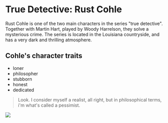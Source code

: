 # True Detective: Rust Cohle

Rust Cohle is one of the two main characters in the series "true detective". Together with Martin Hart, played by Woody Harrelson, they solve a mysterious crime. The series is located in the Louisiana countryside, and has a very dark and thrilling atmosphere.

## Cohle's character traits

* loner
* philosopher
* stubborn
* honest
* dedicated


> Look. I consider myself a realist, all right, but
> in philosophical terms, i'm what's called a pessimist.

<img src = "https://www.hbo.com/content/dam/hbodata/series/true-detective/episodes/01/01/episode-01-02-1920.jpg/_jcr_content/renditions/cq5dam.web.1200.675.jpeg"/>